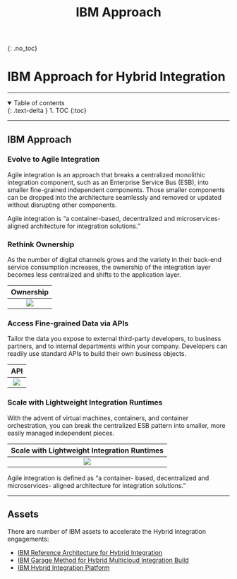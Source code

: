 ﻿---
layout: default
title: IBM Approach
parent: Hybrid Integration_
# Change the parent name to hide the file, which content has been merged into the main Hybrid Integration part
permalink: /hybrid-ibm-approach
has_toc: false
has_children: true
nav_order: 10
---
{: .no_toc}
# IBM Approach for Hybrid Integration

---

<details open markdown="block">
  <summary>
    Table of contents
  </summary>
  {: .text-delta }
1. TOC
{:toc}
</details>

---

## IBM Approach

### Evolve to Agile Integration

Agile integration is an approach that breaks a centralized monolithic integration component, such as an Enterprise Service Bus (ESB), into smaller fine-grained independent components. Those smaller components can be dropped into the architecture seamlessly and removed or updated without disrupting other components. 

Agile integration is “a container-based, decentralized and microservices-aligned architecture for integration solutions.”

### Rethink Ownership

As the number of digital channels grows and the variety in their back-end service consumption increases, the ownership of the integration layer becomes less centralized and shifts to the application layer. 

| **Ownership** |
| :-: |
| ![](../images/screenshot-2020-11-05-2.09.14-PM.png) |

### Access Fine-grained Data via APIs

Tailor the data you expose to external third-party developers, to business partners, and to internal departments within your company. Developers can readily use standard APIs to build their own business objects. 

| **API** |
| :-: |
| ![](../images/screenshot-2020-11-05-2.09.25-PM.png) |


### Scale with Lightweight Integration Runtimes

With the advent of virtual machines, containers, and container orchestration, you can break the centralized ESB pattern into smaller, more easily managed independent pieces. 

| **Scale with Lightweight Integration Runtimes** |
| :-: |
| ![](../images/screenshot-2020-11-05-2.09.35-PM.png) |

Agile integration is defined as “a container- based, decentralized and microservices- aligned architecture for integration solutions.”

---

## Assets

There are number of IBM assets to accelerate the Hybrid Integration engagements:
- [IBM Reference Architecture for Hybrid Integration]({{site.baseurl}}/ibm-ra-hyrbrid-integration)
- [IBM Garage Method for Hybrid Multicloud  Integration Build]({{site.baseurl}}/ibm-gm4c-integration)
- [IBM Hybrid Integration Platform]({{site.baseurl}}/hybrid-integration-platform)

